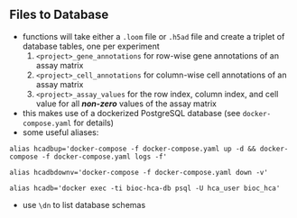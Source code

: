 ## Files to Database
- functions will take either a `.loom` file or `.h5ad` file and create a triplet
of database tables, one per experiment
    1. `<project>_gene_annotations` for row-wise gene annotations of an assay
    matrix
    2. `<project>_cell_annotations` for column-wise cell annotations of an
    assay matrix
    3. `<project>_assay_values` for the row index, column index, and cell
    value for all ***non-zero*** values of the assay matrix
- this makes use of a dockerized PostgreSQL database (see `docker-compose.yaml`
for details)
- some useful aliases:
```
alias hcadbup='docker-compose -f docker-compose.yaml up -d && docker-compose -f docker-compose.yaml logs -f'

alias hcadbdownv='docker-compose -f docker-compose.yaml down -v'

alias hcadb='docker exec -ti bioc-hca-db psql -U hca_user bioc_hca'
```

- use `\dn` to list database schemas
